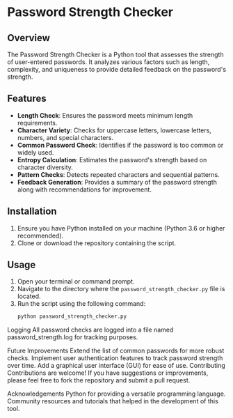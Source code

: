 # Password Strength Checker

## Overview
The Password Strength Checker is a Python tool that assesses the strength of user-entered passwords. It analyzes various factors such as length, complexity, and uniqueness to provide detailed feedback on the password's strength.

## Features
- **Length Check**: Ensures the password meets minimum length requirements.
- **Character Variety**: Checks for uppercase letters, lowercase letters, numbers, and special characters.
- **Common Password Check**: Identifies if the password is too common or widely used.
- **Entropy Calculation**: Estimates the password's strength based on character diversity.
- **Pattern Checks**: Detects repeated characters and sequential patterns.
- **Feedback Generation**: Provides a summary of the password strength along with recommendations for improvement.

## Installation
1. Ensure you have Python installed on your machine (Python 3.6 or higher recommended).
2. Clone or download the repository containing the script.

## Usage
1. Open your terminal or command prompt.
2. Navigate to the directory where the `password_strength_checker.py` file is located.
3. Run the script using the following command:
   ```bash
   python password_strength_checker.py


Logging
All password checks are logged into a file named password_strength.log for tracking purposes.

Future Improvements
Extend the list of common passwords for more robust checks.
Implement user authentication features to track password strength over time.
Add a graphical user interface (GUI) for ease of use.
Contributing
Contributions are welcome! If you have suggestions or improvements, please feel free to fork the repository and submit a pull request.



Acknowledgements
Python for providing a versatile programming language.
Community resources and tutorials that helped in the development of this tool.
